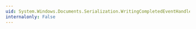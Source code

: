 ```yaml
---
uid: System.Windows.Documents.Serialization.WritingCompletedEventHandler
internalonly: False
---
```

